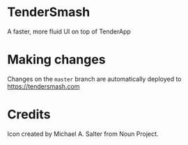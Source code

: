 TenderSmash
===========

A faster, more fluid UI on top of TenderApp

Making changes
===========

Changes on the `master` branch are automatically deployed to https://tendersmash.com

Credits
=======

Icon created by Michael A. Salter from Noun Project.
